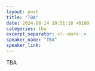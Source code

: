 ```yaml
---
layout: post
title: "TBA"
date: 2024-08-14 10:51:18 +0100
categories: tba
excerpt_separator: <!--more-->
speaker_name: "TBA"
speaker_link: 
---
```

TBA
<!--more-->